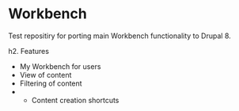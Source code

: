 Workbench
=========

Test repositiry for porting main Workbench functionality to Drupal 8.

h2. Features

* My Workbench for users
* View of content
* Filtering of content
* * Content creation shortcuts
